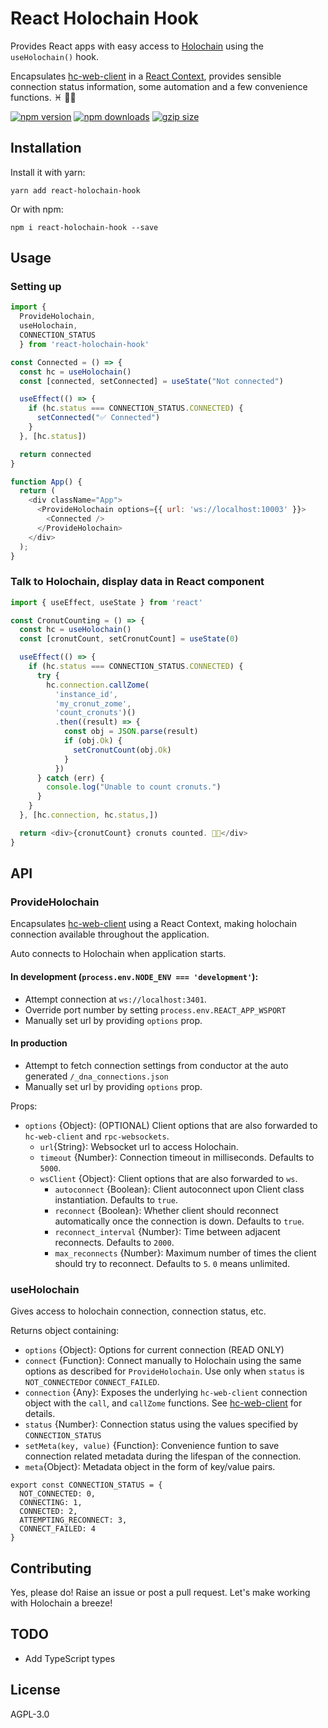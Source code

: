 React Holochain Hook
=========================

Provides React apps with easy access to [Holochain](https://holochain.org/) using the `useHolochain()` hook.

Encapsulates [hc-web-client](https://github.com/holochain/hc-web-client) in a [React Context](https://reactjs.org/docs/context.html), provides sensible connection status information, some automation and a few convenience functions. ♓️ 🦄🌈

[![npm version](https://img.shields.io/npm/v/react-holochain-hook.svg?style=flat-square)](https://www.npmjs.com/package/react-holochain-hook) [![npm downloads](https://img.shields.io/npm/dm/react-holochain-hook.svg?style=flat-square)](https://www.npmjs.com/package/react-holochain-hook) [![gzip size](https://flat.badgen.net/bundlephobia/minzip/react-holochain-hook)](https://bundlephobia.com/result?p=react-holochain-hook)

## Installation

Install it with yarn:

```
yarn add react-holochain-hook
```

Or with npm:

```
npm i react-holochain-hook --save
```

## Usage

### Setting up

```js
import { 
  ProvideHolochain, 
  useHolochain, 
  CONNECTION_STATUS 
  } from 'react-holochain-hook'

```

```js
const Connected = () => {
  const hc = useHolochain()
  const [connected, setConnected] = useState("Not connected")

  useEffect(() => {
    if (hc.status === CONNECTION_STATUS.CONNECTED) {
      setConnected("✅ Connected")
    }
  }, [hc.status])

  return connected
}

function App() {
  return (
    <div className="App">
      <ProvideHolochain options={{ url: 'ws://localhost:10003' }}>
        <Connected />
      </ProvideHolochain>
    </div>
  );
}
```

### Talk to Holochain, display data in React component

```js
import { useEffect, useState } from 'react'
```


```js
const CronutCounting = () => {
  const hc = useHolochain()
  const [cronutCount, setCronutCount] = useState(0)

  useEffect(() => {
    if (hc.status === CONNECTION_STATUS.CONNECTED) {
      try {
        hc.connection.callZome(
          'instance_id',
          'my_cronut_zome',
          'count_cronuts')()
          .then((result) => {
            const obj = JSON.parse(result)
            if (obj.Ok) {
              setCronutCount(obj.Ok)
            }
          })
      } catch (err) {
        console.log("Unable to count cronuts.")
      }
    }
  }, [hc.connection, hc.status,])

  return <div>{cronutCount} cronuts counted. 🍩🍩</div>
}
```


## API

### ProvideHolochain

Encapsulates [hc-web-client](https://github.com/holochain/hc-web-client) using a React Context, making holochain connection available throughout the application. 

Auto connects to Holochain when application starts. 

#### In development (`process.env.NODE_ENV === 'development'`):
- Attempt connection at `ws://localhost:3401`.
- Override port number by setting `process.env.REACT_APP_WSPORT`
- Manually set url by providing `options` prop.

#### In production
- Attempt to fetch connection settings from conductor at the auto generated `/_dna_connections.json`
- Manually set url by providing `options` prop.

Props: 
* `options` {Object}: (OPTIONAL) Client options that are also forwarded to `hc-web-client` and `rpc-websockets`.
  * `url`{String}: Websocket url to access Holochain.
  * `timeout` {Number}: Connection timeout in milliseconds. Defaults to `5000`.
  * `wsClient` {Object}: Client options that are also forwarded to `ws`.
    * `autoconnect` {Boolean}: Client autoconnect upon Client class instantiation. Defaults to `true`.
    * `reconnect` {Boolean}: Whether client should reconnect automatically once the connection is down. Defaults to `true`.
    * `reconnect_interval` {Number}: Time between adjacent reconnects. Defaults to `2000`.
    * `max_reconnects` {Number}: Maximum number of times the client should try to reconnect. Defaults to `5`. `0` means unlimited.

### useHolochain

Gives access to holochain connection, connection status, etc.

Returns object containing:
* `options` {Object}: Options for current connection (READ ONLY) 
* `connect` {Function}: Connect manually to Holochain using the same options as described for `ProvideHolochain`. Use only when `status` is `NOT_CONNECTED`or `CONNECT_FAILED`.
* `connection` {Any}: Exposes the underlying `hc-web-client` connection object with the `call`, and `callZome` functions. See [hc-web-client](https://github.com/holochain/hc-web-client) for details.
* `status` {Number}: Connection status using the values specified by `CONNECTION_STATUS`
* `setMeta(key, value)` {Function}: Convenience funtion to save connection related metadata during the lifespan of the connection.
* `meta`{Object}: Metadata object in the form of key/value pairs.

```
export const CONNECTION_STATUS = {
  NOT_CONNECTED: 0,
  CONNECTING: 1,
  CONNECTED: 2,
  ATTEMPTING_RECONNECT: 3,
  CONNECT_FAILED: 4
}
```

## Contributing

Yes, please do! Raise an issue or post a pull request. Let's make working with Holochain a breeze!

## TODO

- Add TypeScript types

## License

AGPL-3.0